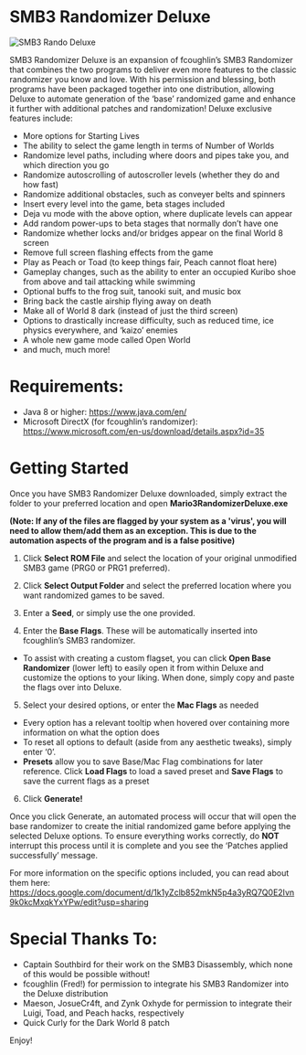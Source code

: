 #  SMB3 Randomizer Deluxe

![SMB3 Rando Deluxe](https://github.com/user-attachments/assets/9cdbb605-4bcb-4de7-8e72-a21dbd466595)

SMB3 Randomizer Deluxe is an expansion of fcoughlin’s SMB3 Randomizer that combines the two programs to deliver even more features to the classic randomizer you know and love. With his permission and blessing, both programs have been packaged together into one distribution, allowing Deluxe to automate generation of the ‘base’ randomized game and enhance it further with additional patches and randomization! Deluxe exclusive features include:

- More options for Starting Lives
- The ability to select the game length in terms of Number of Worlds
- Randomize level paths, including where doors and pipes take you, and which direction you go
- Randomize autoscrolling of autoscroller levels (whether they do and how fast)
- Randomize additional obstacles, such as conveyer belts and spinners
- Insert every level into the game, beta stages included
- Deja vu mode with the above option, where duplicate levels can appear
- Add random power-ups to beta stages that normally don’t have one
- Randomize whether locks and/or bridges appear on the final World 8 screen
- Remove full screen flashing effects from the game
- Play as Peach or Toad (to keep things fair, Peach cannot float here)
- Gameplay changes, such as the ability to enter an occupied Kuribo shoe from above and tail attacking while swimming
- Optional buffs to the frog suit, tanooki suit, and music box
- Bring back the castle airship flying away on death
- Make all of World 8 dark (instead of just the third screen)
- Options to drastically increase difficulty, such as reduced time, ice physics everywhere, and ‘kaizo’ enemies
- A whole new game mode called Open World
- and much, much more!

# Requirements:

- Java 8 or higher: https://www.java.com/en/
- Microsoft DirectX (for fcoughlin’s randomizer): https://www.microsoft.com/en-us/download/details.aspx?id=35

# Getting Started

Once you have SMB3 Randomizer Deluxe downloaded, simply extract the folder to your preferred location and open **Mario3RandomizerDeluxe.exe**

**(Note: If any of the files are flagged by your system as a 'virus', you will need to allow them/add them as an exception. This is due to the automation aspects of the program and is a false positive)**

1. Click **Select ROM File** and select the location of your original unmodified SMB3 game (PRG0 or PRG1 preferred).

2. Click **Select Output Folder** and select the preferred location where you want randomized games to be saved.

3. Enter a **Seed**, or simply use the one provided.

4. Enter the **Base Flags**. These will be automatically inserted into fcoughlin’s SMB3 randomizer.
- To assist with creating a custom flagset, you can click **Open Base Randomizer** (lower left) to easily open it from within Deluxe and customize the options to your liking. When done, simply copy and paste the flags over into Deluxe.

5. Select your desired options, or enter the **Mac Flags** as needed
- Every option has a relevant tooltip when hovered over containing more information on what the option does
- To reset all options to default (aside from any aesthetic tweaks), simply enter ‘0’.
- **Presets** allow you to save Base/Mac Flag combinations for later reference. Click **Load Flags** to load a saved preset and **Save Flags** to save the current flags as a preset

6. Click **Generate!**

Once you click Generate, an automated process will occur that will open the base randomizer to create the initial randomized game before applying the selected Deluxe options. To ensure everything works correctly, do **NOT** interrupt this process until it is complete and you see the ‘Patches applied successfully’ message.

For more information on the specific options included, you can read about them here: https://docs.google.com/document/d/1k1yZclb852mkN5p4a3yRQ7Q0E2Ivn9k0kcMxqkYxYPw/edit?usp=sharing

# Special Thanks To:

- Captain Southbird for their work on the SMB3 Disassembly, which none of this would be possible without!
- fcoughlin (Fred!) for permission to integrate his SMB3 Randomizer into the Deluxe distribution
- Maeson, JosueCr4ft, and Zynk Oxhyde for permission to integrate their Luigi, Toad, and Peach hacks, respectively
- Quick Curly for the Dark World 8 patch

Enjoy!
